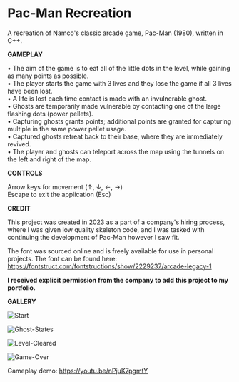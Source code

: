 # Pac-Man Recreation
A recreation of Namco's classic arcade game, Pac-Man (1980), written in C++.

**GAMEPLAY**

• The aim of the game is to eat all of the little dots in the level, while gaining as many points as possible.  
• The player starts the game with 3 lives and they lose the game if all 3 lives have been lost.  
• A life is lost each time contact is made with an invulnerable ghost.  
• Ghosts are temporarily made vulnerable by contacting one of the large flashing dots (power pellets).  
• Capturing ghosts grants points; additional points are granted for capturing multiple in the same power pellet usage.  
• Captured ghosts retreat back to their base, where they are immediately revived.  
• The player and ghosts can teleport across the map using the tunnels on the left and right of the map.  

**CONTROLS**

Arrow keys for movement (↑, ↓, ←, →)  
Escape to exit the application (Esc) 

**CREDIT**

This project was created in 2023 as a part of a company's hiring process, where I was given low quality skeleton code, and I was tasked with continuing the development of Pac-Man however I saw fit.

The font was sourced online and is freely available for use in personal projects. The font can be found here: https://fontstruct.com/fontstructions/show/2229237/arcade-legacy-1  

**I received explicit permission from the company to add this project to my portfolio.**

**GALLERY**

![Start](https://user-images.githubusercontent.com/48052531/233742700-7a5d1e9e-93fa-4480-bcd8-c5229c25791b.png)

![Ghost-States](https://user-images.githubusercontent.com/48052531/233742705-e31a6f5f-3107-44c9-a167-92cf7f2474df.png)

![Level-Cleared](https://user-images.githubusercontent.com/48052531/233742715-ffde9215-00c1-47a9-8a83-bd31b27898d1.png)

![Game-Over](https://user-images.githubusercontent.com/48052531/233742727-3abcca9f-1d0c-417e-8722-e06f88628ea9.png)

Gameplay demo: https://youtu.be/nPjuK7pgmtY
